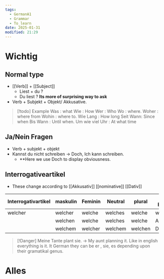 ```yaml
---
tags:
  - GermanA1
  - Grammar
  - To_learn
date: 2025-01-31
modified: 21:29
---
```

# Wichtig
## Normal type
- [[Verb]] + [[Subject]]
	- Liest + du ?
	- Du liest ? **Its more of surprising way to ask**
- Verb + Subjekt + Objekt/ Akkusative.

>[!todo] Example
>Was : what 
>Wie : How
>Wer : Who 
 Wo : where.
 Woher : where from 
 Wohin : where to.
Wie Lang : How long
Seit Wann: Since when
Bis Wann : Until when.
Um wie viel Uhr : At what time

## Ja/Nein Fragen
- Verb + subjekt + objekt
- Kannst du nicht schreiben -> Doch, Ich kann schreiben.
	- **Here we use Doch to display obviousness.

## Interrogativeartikel
- These change according to [[Akkusativ]] [[nominative]] [[Dativ]]

| Interrogativartikel | maskulin | Feminin | Neutral | plural  | auf Englisch |
| ------------------- | -------- | ------- | ------- | ------- | ------------ |
| welcher             | welcher  | welche  | welches | welche  | which        |
|                     | welchen  | welche  | welches | welche  | Akkusative   |
|                     | welchem  | welcher | welchem | welchen | Dativ        |


>[!Danger] Meine Tante plant sie. ->  My aunt planning it.
Like in english everything is it. It German they can be er , sie, es depending upon their gramatikal genus.


# Alles
